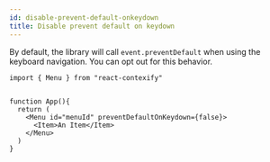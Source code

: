 ```yaml
---
id: disable-prevent-default-onkeydown
title: Disable prevent default on keydown
---
```


By default, the library will call `event.preventDefault` when using the keyboard navigation. You can opt out for this behavior.

```tsx
import { Menu } from "react-contexify"


function App(){
  return (
    <Menu id="menuId" preventDefaultOnKeydown={false}>
      <Item>An Item</Item>
    </Menu>
  )
}
```